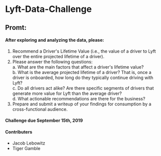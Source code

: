 # Lyft-Data-Challenge

## Promt:
#### After exploring and analyzing the data, please:
1. Recommend a Driver's Lifetime Value (i.e., the value of a driver to Lyft over the entire projected lifetime of a driver).
2. Please answer the following questions: <br>
a. What are the main factors that affect a driver's lifetime value? <br>
b. What is the average projected lifetime of a driver? That is, once a driver is
onboarded, how long do they typically continue driving with Lyft? <br>
c. Do all drivers act alike? Are there specific segments of drivers that generate more
value for Lyft than the average driver? <br>
d. What actionable recommendations are there for the business? <br>
3. Prepare and submit a writeup of your findings for consumption by a cross-functional audience.


#### Challenge due September 15th, 2019

#### Contributers
* Jacob Lebowitz
* Tiger Gamble
